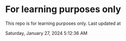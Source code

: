 # For learning purposes only
This repo is for learning purposes only.
Last updated at

Saturday, January 27, 2024 5:12:36 AM

